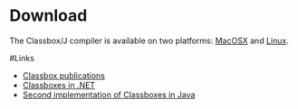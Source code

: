 <h1><a name="Download"></a>Download</h1> 

The Classbox/J compiler is available on two platforms: [MacOSX](http://scg.unibe.ch/download/cbj/CBJ_MacOSX.zip) and [Linux](http://scg.unibe.ch/download/cbj/CBJ_Linux.zip).

 
#Links


- [Classbox publications](%base_url%/scgbib)
- [Classboxes in .NET](http://www.cs.iastate.edu/~lumpe/CBs/)
- [Second implementation of Classboxes in Java](http://pleiad.dcc.uchile.cl/research/software/classboxes)
